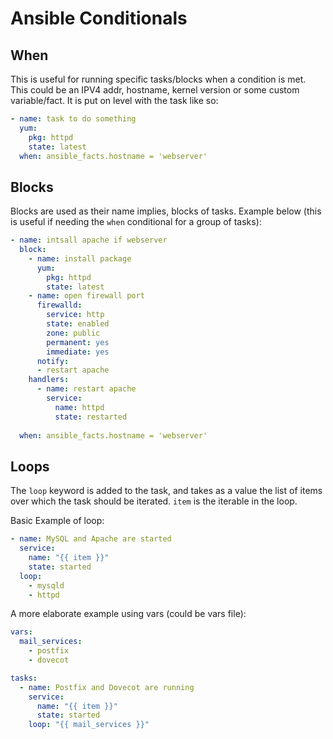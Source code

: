 # Ansible Conditionals

## When

This is useful for running specific tasks/blocks when a condition is met. This could be an IPV4 addr, hostname, kernel version or some custom variable/fact. It is put on level with the task like so:

```yaml
- name: task to do something
  yum:
    pkg: httpd
    state: latest
  when: ansible_facts.hostname = 'webserver'
```


## Blocks

Blocks are used as their name implies, blocks of tasks. Example below (this is useful if needing the `when` conditional for a group of tasks):

```yaml
- name: intsall apache if webserver
  block:
    - name: install package
      yum:
        pkg: httpd
        state: latest
    - name: open firewall port
      firewalld:
        service: http
        state: enabled
        zone: public
        permanent: yes
        immediate: yes
      notify:
      - restart apache
    handlers:
      - name: restart apache
        service:
          name: httpd
          state: restarted
        
  when: ansible_facts.hostname = 'webserver'
```

## Loops

The `loop` keyword is added to the task, and takes as a value the list of items over which the task should be iterated. `item` is the iterable in the loop.

Basic Example of loop:

```yaml
- name: MySQL and Apache are started
  service:
    name: "{{ item }}"
    state: started
  loop:
    - mysqld
    - httpd
```

A more elaborate example using vars (could be vars file):

```yaml
vars:
  mail_services:
    - postfix
    - dovecot

tasks:
  - name: Postfix and Dovecot are running
    service:
      name: "{{ item }}"
      state: started
    loop: "{{ mail_services }}"
```

